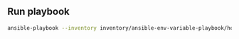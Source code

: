 ## Run playbook

```bash
ansible-playbook --inventory inventory/ansible-env-variable-playbook/hosts ansible-env-variable-playbook.yml
```
